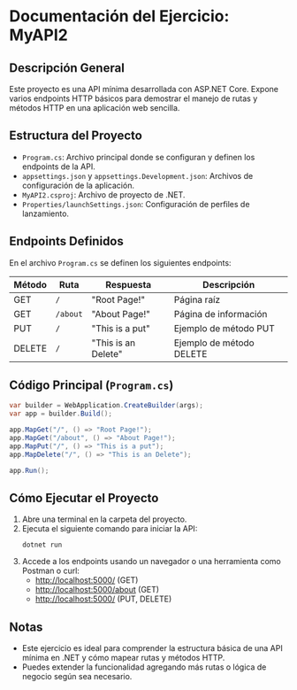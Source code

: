 # Documentación del Ejercicio: MyAPI2

## Descripción General
Este proyecto es una API mínima desarrollada con ASP.NET Core. Expone varios endpoints HTTP básicos para demostrar el manejo de rutas y métodos HTTP en una aplicación web sencilla.

## Estructura del Proyecto
- `Program.cs`: Archivo principal donde se configuran y definen los endpoints de la API.
- `appsettings.json` y `appsettings.Development.json`: Archivos de configuración de la aplicación.
- `MyAPI2.csproj`: Archivo de proyecto de .NET.
- `Properties/launchSettings.json`: Configuración de perfiles de lanzamiento.

## Endpoints Definidos
En el archivo `Program.cs` se definen los siguientes endpoints:

| Método  | Ruta   | Respuesta             | Descripción                |
|---------|--------|-----------------------|----------------------------|
| GET     | `/`    | "Root Page!"          | Página raíz                |
| GET     | `/about` | "About Page!"        | Página de información      |
| PUT     | `/`    | "This is a put"       | Ejemplo de método PUT      |
| DELETE  | `/`    | "This is an Delete"   | Ejemplo de método DELETE   |

## Código Principal (`Program.cs`)
```csharp
var builder = WebApplication.CreateBuilder(args);
var app = builder.Build();

app.MapGet("/", () => "Root Page!");
app.MapGet("/about", () => "About Page!");
app.MapPut("/", () => "This is a put");
app.MapDelete("/", () => "This is an Delete");

app.Run();
```

## Cómo Ejecutar el Proyecto
1. Abre una terminal en la carpeta del proyecto.
2. Ejecuta el siguiente comando para iniciar la API:
   ```pwsh
   dotnet run
   ```
3. Accede a los endpoints usando un navegador o una herramienta como Postman o curl:
   - [http://localhost:5000/](http://localhost:5000/) (GET)
   - [http://localhost:5000/about](http://localhost:5000/about) (GET)
   - [http://localhost:5000/](http://localhost:5000/) (PUT, DELETE)

## Notas
- Este ejercicio es ideal para comprender la estructura básica de una API mínima en .NET y cómo mapear rutas y métodos HTTP.
- Puedes extender la funcionalidad agregando más rutas o lógica de negocio según sea necesario.
